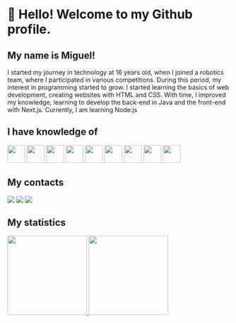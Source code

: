 # 👋 Hello! Welcome to my Github profile.

## My name is Miguel!

I started my journey in technology at 16 years old, when I joined a robotics team, where I participated in various competitions. During this period, my interest in programming started to grow. I started learning the basics of web development, creating websites with HTML and CSS. With time, I improved my knowledge, learning to develop the back-end in Java and the front-end with Next.js. Currently, I am learning Node.js

## I have knowledge of
<img src="https://cdn.jsdelivr.net/gh/devicons/devicon@latest/icons/nodejs/nodejs-original.svg" width="40" height="40" margin='20'/> <img src="https://cdn.jsdelivr.net/gh/devicons/devicon@latest/icons/java/java-original.svg"  width="40" height="40" margin='20'/> <img src="https://cdn.jsdelivr.net/gh/devicons/devicon@latest/icons/javascript/javascript-original.svg" width="40" height="40" margin='20'/> <img src="https://cdn.jsdelivr.net/gh/devicons/devicon@latest/icons/postgresql/postgresql-original.svg"  width="40" height="40" margin='20'/> <img src="https://cdn.jsdelivr.net/gh/devicons/devicon@latest/icons/python/python-original.svg" width="40" height="40" margin='20'/> <img src="https://cdn.jsdelivr.net/gh/devicons/devicon@latest/icons/css3/css3-original.svg" width="40" height="40" margin='20'/> <img src="https://cdn.jsdelivr.net/gh/devicons/devicon@latest/icons/react/react-original.svg" width="40" height="40" margin='20'/> <img src="https://cdn.jsdelivr.net/gh/devicons/devicon@latest/icons/nextjs/nextjs-original.svg" width="40" height="40" margin='20'/> <img src="https://cdn.jsdelivr.net/gh/devicons/devicon@latest/icons/html5/html5-original.svg" width="40" height="40" margin='20'/>

## My contacts
<div>
<a href="https://instagram.com/miguel_4rcanjo" target="_blank"><img loading="lazy" src="https://img.shields.io/badge/-Instagram-%23E4405F?style=for-the-badge&logo=instagram&logoColor=white" target="_blank"></a>
<a href = "mailto:contato.miguelarcanjo2305@gmail.com"><img loading="lazy" src="https://img.shields.io/badge/Gmail-D14836?style=for-the-badge&logo=gmail&logoColor=white" target="_blank"></a>
<a href="www.linkedin.com/in/miguel-arcanjo-barreto-siqueira-4b879a259" target="_blank"><img loading="lazy" src="https://img.shields.io/badge/-LinkedIn-%230077B5?style=for-the-badge&logo=linkedin&logoColor=white" target="_blank"></a>   
</div>

## My statistics
<div>
<a href="https://github.com/MiguellArcanjo">
<img loading="lazy" height="180em" src="https://github-readme-stats.vercel.app/api/top-langs/?username=MiguellArcanjo&layout=compact&langs_count=7&theme=dracula"/>
<img loading="lazy" height="180em" src="https://github-readme-stats.vercel.app/api?username=Miguellrcanjo&show_icons=true&theme=dracula&include_all_commits=true&count_private=true"/>
</div>
          
          
          
          
          
          
          
          
          
